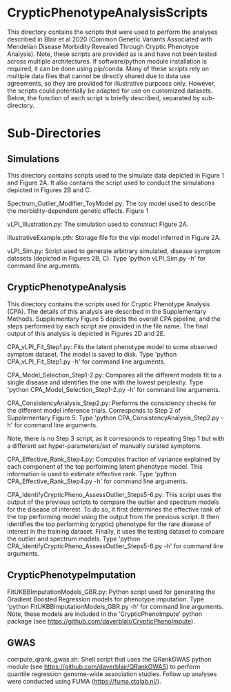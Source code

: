# CrypticPhenotypeAnalysisScripts

This directory contains the scripts that were used to perform the analyses described in Blair et al 2020 (Common Genetic Variants Associated with Mendelian Disease Morbidity Revealed Through Cryptic Phenotype Analysis). Note, these scripts are provided as is and have not been tested across multiple architectures. If software/python module installation is required, it can be done using pip/conda. Many of these scripts rely on multiple data files that cannot be directly shared due to data use agreements, so they are provided for illustrative purposes only. However, the scripts could potentially be adapted for use on customized datasets. Below, the function of each script is briefly described, separated by sub-directory.

# Sub-Directories

## Simulations

This directory contains scripts used to the simulate data depicted in Figure 1 and Figure 2A. It also contains the script used to conduct the simulations depicted in Figures 2B and C.

Spectrum_Outlier_Modifier_ToyModel.py: The toy model used to describe the morbidity-dependent genetic effects. Figure 1


vLPI_Illustration.py: The simulation used to construct Figure 2A.

IllustrativeExample.pth: Storage file for the vlpi model inferred in Figure 2A.

vLPI_Sim.py: Script used to generate arbitrary simulated, disease symptom datasets (depicted in Figures 2B, C). Type 'python vLPI_Sim.py -h' for command line arguments.



## CrypticPhenotypeAnalysis

This directory contains the scripts used for Cryptic Phenotype Analysis (CPA). The details of this analysis are described in the Supplementary Methods. Supplementary Figure 5 depicts the overall CPA pipeline, and the steps performed by each script are provided in the file name. The final output of this analysis is depicted in Figures 2D and 2E.

CPA_vLPI_Fit_Step1.py: Fits the latent phenotype model to some observed symptom dataset. The model is saved to disk. Type 'python CPA_vLPI_Fit_Step1.py -h' for command line arguments.  


CPA_Model_Selection_Step1-2.py: Compares all the different models fit to a single disease and identifies the one with the lowest perplexity. Type 'python CPA_Model_Selection_Step1-2.py -h' for command line arguments.  

CPA_ConsistencyAnalysis_Step2.py: Performs the consistency checks for the different model inference trials. Corresponds to Step 2 of Supplementary Figure 5. Type 'python CPA_ConsistencyAnalysis_Step2.py -h' for command line arguments.

Note, there is no Step 3 script, as it corresponds to repeating Step 1 but with a different set hyper-parameters/set of manually curated symptoms.

CPA_Effective_Rank_Step4.py: Computes fraction of variance explained by each component of the top performing latent phenotype model. This information is used to estimate effective rank. Type 'python CPA_Effective_Rank_Step4.py -h' for command line arguments.

CPA_IdentifyCrypticPheno_AssessOutlier_Steps5-6.py: This script uses the output of the previous scripts to compare the outlier and spectrum models for the disease of interest. To do so, it first determines the effective rank of the top performing model using the output from the previous script. It then identifies the top performing (cryptic) phenotype for the rare disease of interest in the training dataset. Finally, it uses the testing dataset to compare the outlier and spectrum models. Type 'python CPA_IdentifyCrypticPheno_AssessOutlier_Steps5-6.py -h' for command line arguments.


## CrypticPhenotypeImputation

FitUKBBImputationModels_GBR.py: Python script used for generating the Gradient Boosted Regression models for phenotype imputation. Type 'python FitUKBBImputationModels_GBR.py -h' for command line arguments. Note, these models are included in the 'CrypticPhenoImpute' python package (see https://github.com/daverblair/CrypticPhenoImpute).

## GWAS

compute_qrank_gwas.sh: Shell script that uses the QRankGWAS python module (see https://github.com/daverblair/QRankGWAS) to perform quantile regression genome-wide association studies. Follow up analyses were conducted using FUMA (https://fuma.ctglab.nl/).
